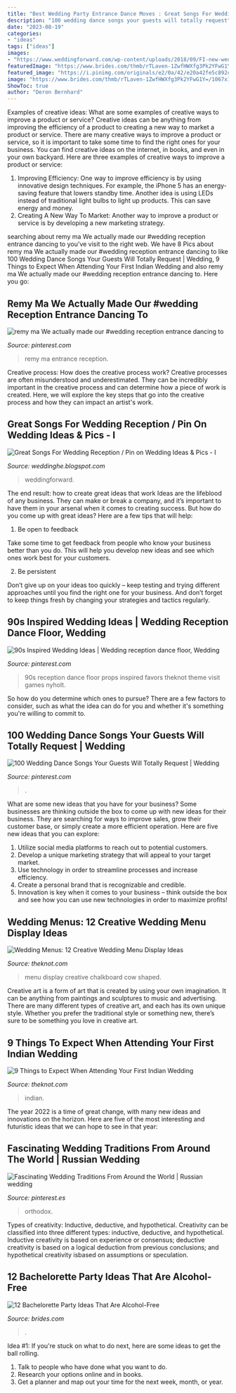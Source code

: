 ```yaml
---
title: "Best Wedding Party Entrance Dance Moves : Great Songs For Wedding Reception / Pin On Wedding Ideas &amp; Pics"
description: "100 wedding dance songs your guests will totally request"
date: "2023-08-19"
categories:
- "ideas"
tags: ["ideas"]
images:
- "https://www.weddingforward.com/wp-content/uploads/2018/09/FI-new-wedding-songs-collage-min.jpg"
featuredImage: "https://www.brides.com/thmb/rTLaven-1ZwfHWXfg3Pk2YFwG1Y=/1067x1067/filters:no_upscale():max_bytes(150000):strip_icc()/Bari_StephenWelcome04801-71a0a807d3ab48f99823dd8b063b4b88.jpg"
featured_image: "https://i.pinimg.com/originals/e2/0a/42/e20a42fe5c892cf43122fd8fe34350fc.jpg"
image: "https://www.brides.com/thmb/rTLaven-1ZwfHWXfg3Pk2YFwG1Y=/1067x1067/filters:no_upscale():max_bytes(150000):strip_icc()/Bari_StephenWelcome04801-71a0a807d3ab48f99823dd8b063b4b88.jpg"
ShowToc: true
author: "Deron Bernhard"
---
```



Examples of creative ideas: What are some examples of creative ways to improve a product or service?
Creative ideas can be anything from improving the efficiency of a product to creating a new way to market a product or service. There are many creative ways to improve a product or service, so it is important to take some time to find the right ones for your business. You can find creative ideas on the internet, in books, and even in your own backyard. Here are three examples of creative ways to improve a product or service: 
1. Improving Efficiency: One way to improve efficiency is by using innovative design techniques. For example, the iPhone 5 has an energy-saving feature that lowers standby time. Another idea is using LEDs instead of traditional light bulbs to light up products. This can save energy and money. 
2. Creating A New Way To Market: Another way to improve a product or service is by developing a new marketing strategy.

	

		
searching about remy ma We actually made our #wedding reception entrance dancing to you've visit to the right web. We have 8 Pics about remy ma We actually made our #wedding reception entrance dancing to like 100 Wedding Dance Songs Your Guests Will Totally Request | Wedding, 9 Things to Expect When Attending Your First Indian Wedding and also remy ma We actually made our #wedding reception entrance dancing to. Here you go:
		
    
## Remy Ma We Actually Made Our #wedding Reception Entrance Dancing To

<img loading=lazy src="https://i.pinimg.com/736x/6e/71/1a/6e711a8c953a22a34470e4925ca8b3bd--wedding-reception-entrance-classic-songs.jpg" onerror="this.onerror=null;this.src='https://tse3.mm.bing.net/th?id=OIP.Oy9ya1Q3-B8bPRxD3zo69AHaHa&amp;pid=15.1';" alt="remy ma We actually made our #wedding reception entrance dancing to">

_Source: pinterest.com_

>remy ma entrance reception. 

	

Creative process: How does the creative process work?
Creative processes are often misunderstood and underestimated. They can be incredibly important in the creative process and can determine how a piece of work is created. Here, we will explore the key steps that go into the creative process and how they can impact an artist's work.

    
## Great Songs For Wedding Reception / Pin On Wedding Ideas &amp; Pics - I

<img loading=lazy src="https://www.weddingforward.com/wp-content/uploads/2018/09/FI-new-wedding-songs-collage-min.jpg" onerror="this.onerror=null;this.src='https://tse4.mm.bing.net/th?id=OIP.MqyRhSSD0chD8FV2YdVZ6AHaLH&amp;pid=15.1';" alt="Great Songs For Wedding Reception / Pin on Wedding Ideas &amp; Pics - I">

_Source: weddinghe.blogspot.com_

>weddingforward. 

	

The end result: how to create great ideas that work
Ideas are the lifeblood of any business. They can make or break a company, and it’s important to have them in your arsenal when it comes to creating success. But how do you come up with great ideas? Here are a few tips that will help:
1. Be open to feedback

Take some time to get feedback from people who know your business better than you do. This will help you develop new ideas and see which ones work best for your customers.

2. Be persistent

Don’t give up on your ideas too quickly – keep testing and trying different approaches until you find the right one for your business. And don’t forget to keep things fresh by changing your strategies and tactics regularly.

    
## 90s Inspired Wedding Ideas | Wedding Reception Dance Floor, Wedding

<img loading=lazy src="https://i.pinimg.com/originals/7b/85/bc/7b85bc28454e9a429fc98bc6f844c612.jpg" onerror="this.onerror=null;this.src='https://tse2.mm.bing.net/th?id=OIP.o2fKi-KOmBKFMBZjgOIFbwHaFI&amp;pid=15.1';" alt="90s Inspired Wedding Ideas | Wedding reception dance floor, Wedding">

_Source: pinterest.com_

>90s reception dance floor props inspired favors theknot theme visit games nyholt. 

	

So how do you determine which ones to pursue? There are a few factors to consider, such as what the idea can do for you and whether it's something you're willing to commit to.

    
## 100 Wedding Dance Songs Your Guests Will Totally Request | Wedding

<img loading=lazy src="https://i.pinimg.com/originals/76/9e/0c/769e0cfd29bfa0910df4d7e420cef18a.jpg" onerror="this.onerror=null;this.src='https://tse3.mm.bing.net/th?id=OIP.--1B8A9QyuRQ4RErqieyjQHaE8&amp;pid=15.1';" alt="100 Wedding Dance Songs Your Guests Will Totally Request | Wedding">

_Source: pinterest.com_

>. 

	

What are some new ideas that you have for your business?
Some businesses are thinking outside the box to come up with new ideas for their business. They are searching for ways to improve sales, grow their customer base, or simply create a more efficient operation. Here are five new ideas that you can explore: 
1) Utilize social media platforms to reach out to potential customers.
2) Develop a unique marketing strategy that will appeal to your target market. 
3) Use technology in order to streamline processes and increase efficiency. 
4) Create a personal brand that is recognizable and credible. 
5) Innovation is key when it comes to your business – think outside the box and see how you can use new technologies in order to maximize profits!

    
## Wedding Menus: 12 Creative Wedding Menu Display Ideas

<img loading=lazy src="https://media-api.xogrp.com/images/cf5221da-cc62-491c-b149-c57fa028807a~rs_768.h" onerror="this.onerror=null;this.src='https://tse1.mm.bing.net/th?id=OIP.Zj5YVJhQFl85oSR3WqqcowHaJ4&amp;pid=15.1';" alt="Wedding Menus: 12 Creative Wedding Menu Display Ideas">

_Source: theknot.com_

>menu display creative chalkboard cow shaped. 

	

Creative art is a form of art that is created by using your own imagination. It can be anything from paintings and sculptures to music and advertising. There are many different types of creative art, and each has its own unique style. Whether you prefer the traditional style or something new, there’s sure to be something you love in creative art.

    
## 9 Things To Expect When Attending Your First Indian Wedding

<img loading=lazy src="https://media-api.theknot.com/images/72241d24-e14d-4cca-98a6-9af1d06b95cf" onerror="this.onerror=null;this.src='https://tse4.mm.bing.net/th?id=OIP._V6wFoPJvVo8lMPngBEmWgHaFj&amp;pid=15.1';" alt="9 Things to Expect When Attending Your First Indian Wedding">

_Source: theknot.com_

>indian. 

	

The year 2022 is a time of great change, with many new ideas and innovations on the horizon. Here are five of the most interesting and futuristic ideas that we can hope to see in that year:

    
## Fascinating Wedding Traditions From Around The World | Russian Wedding

<img loading=lazy src="https://i.pinimg.com/originals/e2/0a/42/e20a42fe5c892cf43122fd8fe34350fc.jpg" onerror="this.onerror=null;this.src='https://tse3.mm.bing.net/th?id=OIP.bi_cn2PanB0z5Wl098hPnwHaLI&amp;pid=15.1';" alt="Fascinating Wedding Traditions From Around the World | Russian wedding">

_Source: pinterest.es_

>orthodox. 

	

Types of creativity: Inductive, deductive, and hypothetical.
Creativity can be classified into three different types: inductive, deductive, and hypothetical. Inductive creativity is based on experience or consensus; deductive creativity is based on a logical deduction from previous conclusions; and hypothetical creativity isbased on assumptions or speculation.

    
## 12 Bachelorette Party Ideas That Are Alcohol-Free

<img loading=lazy src="https://www.brides.com/thmb/rTLaven-1ZwfHWXfg3Pk2YFwG1Y=/1067x1067/filters:no_upscale():max_bytes(150000):strip_icc()/Bari_StephenWelcome04801-71a0a807d3ab48f99823dd8b063b4b88.jpg" onerror="this.onerror=null;this.src='https://tse2.mm.bing.net/th?id=OIP.hS-6hgmdwqrlU9m8evmNdQHaHa&amp;pid=15.1';" alt="12 Bachelorette Party Ideas That Are Alcohol-Free">

_Source: brides.com_

>. 

	

Idea #1:
If you're stuck on what to do next, here are some ideas to get the ball rolling.
1. Talk to people who have done what you want to do.
2. Research your options online and in books.
3. Get a planner and map out your time for the next week, month, or year.

